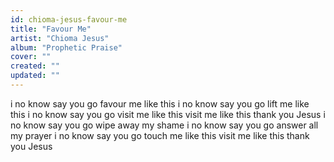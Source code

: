 ```yaml
---
id: chioma-jesus-favour-me
title: "Favour Me"
artist: "Chioma Jesus"
album: "Prophetic Praise"
cover: ""
created: ""
updated: ""
---
```


i no know say you go favour me like this
i no know say you go lift me like this
i no know say you go visit me like this
visit me like this thank you Jesus
i no know say you go wipe away my shame
i no know say you go answer all my prayer
i no know say you go touch me like this
visit me like this thank you Jesus